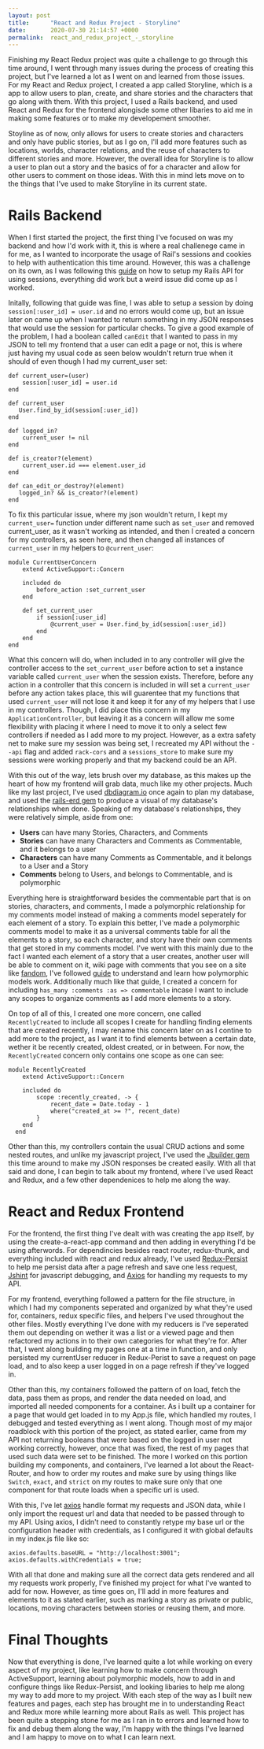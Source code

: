 ```yaml
---
layout: post
title:      "React and Redux Project - Storyline"
date:       2020-07-30 21:14:57 +0000
permalink:  react_and_redux_project_-_storyline
---
```



Finishing my React Redux project was quite a challenge to go through this time around, I went through many issues during the process of creating this project, but I've learned a lot as I went on and learned from those issues. For my React and Redux project, I created a app called Storyline, which is a app to allow users to plan, create, and share stories and the characters that go along with them. With this project, I used a Rails backend, and used React and Redux for the frontend alongisde some other libaries to aid me in making some features or to make my developement smoother.

Stoyline as of now, only allows for users to create stories and characters and only have public stories, but as I go on, I'll add more features such as locations, worlds, character relations, and the reuse of characters to different stories and more.  However, the overall idea for Storyline is to allow a user to plan out a story and the basics of for a character and allow for other users to comment on those ideas. With this in mind lets move on to the things that I've used to make Storyline in its current state.

# Rails Backend
When I first started the project, the first thing I've focused on was my backend and how I'd work with it, this is where a real challenege came in for me, as I wanted to incorporate the usage of Rail's sessions and cookies to help with authentication this time around. However, this was a challenge on its own, as I was following this [guide](https://pragmaticstudio.com/tutorials/rails-session-cookies-for-api-authentication) on how to setup my Rails API for using sessions, everything did work but a weird issue did come up as I worked.

Initally, following that guide was fine, I was able to setup a session by doing `session[:user_id] = user.id` and no errors would come up, but an issue later on came up when I wanted to return something in my JSON responses that would use the session for particular checks. To give a good example of the problem, I had a boolean called `canEdit` that I wanted to pass in my JSON to tell my frontend that a user can edit a page or not, this is where just having my usual code as seen below wouldn't return true when it should of even though I had my current_user set:

```
def current_user=(user)
    session[:user_id] = user.id
end

def current_user
   User.find_by_id(session[:user_id])
end

def logged_in?
    current_user != nil
end 

def is_creator?(element)
    current_user.id === element.user_id 
end

def can_edit_or_destroy?(element)
   logged_in? && is_creator?(element)
end
```

To fix this particular issue, where my json wouldn't return, I kept my `current_user=` function under different name such as `set_user` and removed current_user, as it wasn't working as intended, and then I created a concern for my controllers, as seen here, and then changed all instances of `current_user` in my helpers to `@current_user`:

```
module CurrentUserConcern
    extend ActiveSupport::Concern 

    included do 
        before_action :set_current_user
    end 

    def set_current_user
        if session[:user_id]
            @current_user = User.find_by_id(session[:user_id])
        end 
    end 
end
```

What this concern will do, when included in to any controller will give the controller access to the `set_current_user` before action to set a instance variable called `current_user` when the session exists. Therefore, before any action in a controller that this concern is included in will set a `current_user` before any action takes place, this will guarentee that my functions that used `current_user` will not lose it and keep it for any of my helpers that I use in my controllers. Though, I did place this concern in my `ApplicationController`, but leaving it as a concern will allow me some flexibility with placing it where I need to move it to only a select few controllers if needed as I add more to my project. However, as a extra safety net to make sure my session was being set, I recreated my API without the `--api` flag and added `rack-cors` and a `sessions_store` to make sure my sessions were working properly and that my backend could be an API.

With this out of the way, lets brush over my database, as this makes up the heart of how my frontend will grab data, much like my other projects. Much like my last project, I've used [dbdiagram.io](https://dbdiagram.io/home) once again to plan my database, and used the [rails-erd gem](https://github.com/voormedia/rails-erd) to produce a visual of my database's relationships when done. Speaking of my database's relationships, they were relatively simple, aside from one:

* **Users** can have many Stories, Characters, and Comments
* **Stories** can have many Characters and Comments as Commentable, and it belongs to a user
* **Characters** can have many Comments as Commentable, and it belongs to a User and a Story
* **Comments** belong to Users, and belongs to Commentable, and is polymorphic

Everything here is straightforward besides the commentable part that is on stories, characters, and comments, I made a polymorphic relationship for my comments model instead of making a comments model seperately for each element of a story. To explain this better, I've made a polymorphic comments model to make it as a universal comments table for all the elements to a story, so each character, and story have their own comments that get stored in my comments model. I've went with this mainly due to the fact I wanted each element of a story that a user creates, another user will be able to comment on it, wiki page with comments that you see on a site like [fandom](https://www.fandom.com/), I've followed [guide](https://semaphoreci.com/blog/2017/08/16/polymorphic-associations-in-rails.html) to understand and learn how polymorphic models work. Additionally much like that guide, I created a concern for including  `has_many :comments :as => commentable` incase I want to include any scopes to organize comments as I add more elements to a story. 

On top of all of this, I created one more concern, one called `RecentlyCreated` to include all scopes I create for handling finding elements that are created recently, I may rename this concern later on as I contine to add more to the project, as I want it to find elements between a certain date, wether it be recently created, oldest created, or in between. For now, the `RecentlyCreated` concern only contains one scope as one can see:

```
module RecentlyCreated
    extend ActiveSupport::Concern
  
    included do
        scope :recently_created, -> {
            recent_date = Date.today - 1
            where("created_at >= ?", recent_date)
        }
    end
  end
```

Other than this, my controllers contain the usual CRUD actions and some nested routes, and unlike my javascript project, I've used the [Jbuilder gem](https://github.com/rails/jbuilder) this time around to make my JSON responses be created easily. With all that said and done, I can begin to talk about my frontend, where I've used React and Redux, and a few other dependenices to help me along the way.

# React and Redux Frontend
For the frontend, the first thing I've dealt with was creating the app itself, by using the create-a-react-app command and then adding in everything I'd be using afterwords. For dependincies besides react router, redux-thunk, and everything included with react and redux already, I've used [Redux-Persist](https://github.com/rt2zz/redux-persist) to help me persist data after a page refresh and save one less request, [Jshint](https://github.com/jshint/jshint/) for javascript debugging, and [Axios](https://github.com/axios/axios) for handling my requests to my API.

For my frontend, everything followed a pattern for the file structure, in which I had my components seperated and organized by what they're used for, containers, redux specific files, and helpers I've used throughout the other files. Mostly everything I've done with my reducers is I've seperated them out depending on wether it was a list or a viewed page and then refactored my actions in to their own categories for what they're for. After that, I went along building my pages one at a time in function, and only persisted my currentUser reducer in Redux-Perist to save a request on page load, and to also keep a user logged in on a page refresh if they've logged in.

Other than this, my containers followed the pattern of on load, fetch the data, pass them as props, and render the data needed on load, and imported all needed components for a container. As i built up a container for a page that would get loaded in to my App.js file, which handled my routes, I debugged and tested everything as I went along. Though most of my major roadblock with this portion of the project, as stated earlier, came from my API not returning booleans that were based on the logged in user not working correctly, however, once that was fixed, the rest of my pages that used such data were set to be finished. The more I worked on this portion building my components, and containers, I've learned a lot about the React-Router, and how to order my routes and make sure by using things like `Switch`, `exact`, and `strict` on my routes to make sure only that one component for that route loads when a specific url is used.

With this, I've let [axios](https://github.com/axios/axios) handle format my requests and JSON data, while I only import the request url and data that needed to be passed through to my API. Using axios, I didn't need to constantly retype my base url or the configuration header with credentials, as I configured it with global defaults in my index.js file like so:

```
axios.defaults.baseURL = "http://localhost:3001";
axios.defaults.withCredentials = true;
```

With all that done and making sure all the correct data gets rendered and all my requests work properly, I've finished my project for what I've wanted to add for now. However, as time goes on, I'll add in more features and elements to it as stated earlier, such as marking a story as private or public, locations, moving characters between stories or reusing them, and more. 

# Final Thoughts
Now that everything is done, I've learned quite a lot while working on every aspect of my project, like learning how to make concern through ActiveSupport, learning about polymorphic models, how to add in and configure things like Redux-Persist, and looking libaries to help me along my way to add more to my project. With each step of the way as I built new features and pages, each step has brought me in to understanding React and Redux more while learning more about Rails as well. This project has been quite a stepping stone for me as I ran in to errors and learned how to fix and debug them along the way, I'm happy with the things I've learned and I am happy to move on to what I can learn next.











